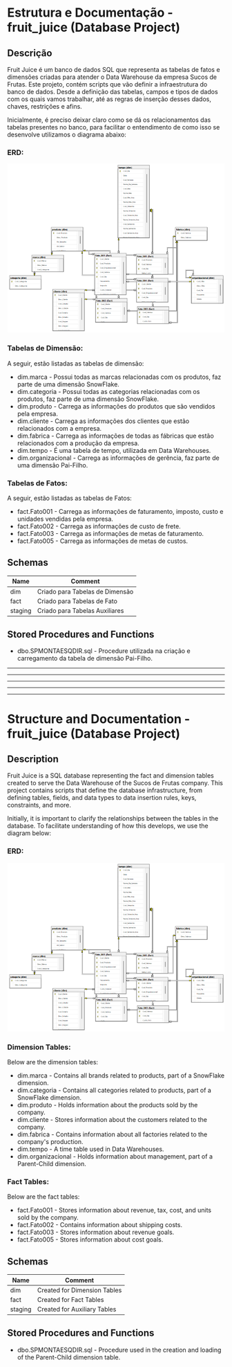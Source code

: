 # Estrutura e Documentação - fruit_juice (Database Project)

## Descrição

Fruit Juice é um banco de dados SQL que representa as tabelas de fatos e dimensões criadas para atender o Data Warehouse da empresa Sucos de Frutas. Este projeto, contém scripts que vão definir a infraestrutura do banco de dados. Desde a definição das tabelas, campos e tipos de dados com os quais vamos trabalhar, até as regras de inserção desses dados, chaves, restrições e afins. 
	
    
Inicialmente, é preciso deixar claro como se dá os relacionamentos das tabelas presentes no banco, para facilitar o entendimento de como isso se desenvolve utilizamos o diagrama abaixo:


### **ERD**:

![ERD](Documentation/assets/erd.png)


### **Tabelas de Dimensão**:
A seguir, estão listadas as tabelas de dimensão:

- dim.marca - Possui todas as marcas relacionadas com os produtos, faz parte de uma dimensão SnowFlake.
- dim.categoria - Possui todas as categorias relacionadas com os produtos, faz parte de uma dimensão SnowFlake.
- dim.produto - Carrega as informações do produtos que são vendidos pela empresa.
- dim.cliente - Carrega as informações dos clientes que estão relacionados com a empresa.
- dim.fabrica - Carrega as informações de todas as fábricas que estão relacionados com a produção da empresa.
- dim.tempo - É uma tabela de tempo, utilizada em Data Warehouses.
- dim.organizacional - Carrega as informações de gerência, faz parte de uma dimensão Pai-Filho.


### **Tabelas de Fatos**:
A seguir, estão listadas as tabelas de Fatos:

- fact.Fato001 - Carrega as informações de faturamento, imposto, custo e unidades vendidas pela empresa.
- fact.Fato002 - Carrega as informações de custo de frete.
- fact.Fato003 - Carrega as informações de metas de faturamento.
- fact.Fato005 - Carrega as informações de metas de custos.


## **Schemas**

| **Name** | **Comment** |
| ---- | ------- |
| dim | Criado para Tabelas de Dimensão |
| fact | Criado para Tabelas de Fato |
| staging | Criado para Tabelas Auxiliares |



## Stored Procedures and Functions


- dbo.SPMONTAESQDIR.sql - Procedure utilizada na criação e carregamento da tabela de dimensão Pai-Filho.


---
---
---
---
---

# Structure and Documentation - fruit_juice (Database Project)

## Description
Fruit Juice is a SQL database representing the fact and dimension tables created to serve the Data Warehouse of the Sucos de Frutas company. This project contains scripts that define the database infrastructure, from defining tables, fields, and data types to data insertion rules, keys, constraints, and more.

Initially, it is important to clarify the relationships between the tables in the database. To facilitate understanding of how this develops, we use the diagram below:

### **ERD**:

![ERD](Documentation/assets/erd.png)

### **Dimension Tables**:
Below are the dimension tables:

- dim.marca - Contains all brands related to products, part of a SnowFlake dimension.
- dim.categoria - Contains all categories related to products, part of a SnowFlake dimension.
- dim.produto - Holds information about the products sold by the company.
- dim.cliente - Stores information about the customers related to the company.
- dim.fabrica - Contains information about all factories related to the company's production.
- dim.tempo - A time table used in Data Warehouses.
- dim.organizacional - Holds information about management, part of a Parent-Child dimension.

### **Fact Tables**:
Below are the fact tables:

- fact.Fato001 - Stores information about revenue, tax, cost, and units sold by the company.
- fact.Fato002 - Contains information about shipping costs.
- fact.Fato003 - Stores information about revenue goals.
- fact.Fato005 - Stores information about cost goals.

## **Schemas**

| **Name** | **Comment** |
| ---- | ------- |
| dim | Created for Dimension Tables |
| fact | Created for Fact Tables |
| staging | Created for Auxiliary Tables |

## Stored Procedures and Functions

- dbo.SPMONTAESQDIR.sql - Procedure used in the creation and loading of the Parent-Child dimension table.